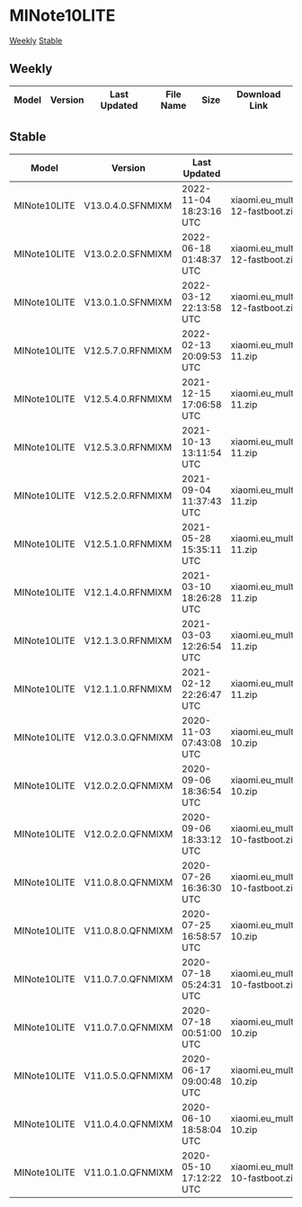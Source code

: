 # MINote10LITE
[Weekly](#Weekly)  [Stable](#Stable)
## Weekly
| Model | Version | Last Updated | File Name | Size | Download Link |
| ---- | ---- | ---- | ---- | ---- | ---- |
## Stable
| Model | Version | Last Updated | File Name | Size | Download Link |
| ---- | ---- | ---- | ---- | ---- | ---- |
| MINote10LITE | V13.0.4.0.SFNMIXM | 2022-11-04 18:23:16 UTC | xiaomi.eu_multi_MINote10LITE_V13.0.4.0.SFNMIXM_v13-12-fastboot.zip | 3.6 GB | [SourceForge](https://sourceforge.net/projects/xiaomi-eu-multilang-miui-roms/files/xiaomi.eu/MIUI-STABLE-RELEASES/MIUIv13/xiaomi.eu_multi_MINote10LITE_V13.0.4.0.SFNMIXM_v13-12-fastboot.zip/download) |
| MINote10LITE | V13.0.2.0.SFNMIXM | 2022-06-18 01:48:37 UTC | xiaomi.eu_multi_MINote10LITE_V13.0.2.0.SFNMIXM_v13-12-fastboot.zip | 3.5 GB | [SourceForge](https://sourceforge.net/projects/xiaomi-eu-multilang-miui-roms/files/xiaomi.eu/MIUI-STABLE-RELEASES/MIUIv13/xiaomi.eu_multi_MINote10LITE_V13.0.2.0.SFNMIXM_v13-12-fastboot.zip/download) |
| MINote10LITE | V13.0.1.0.SFNMIXM | 2022-03-12 22:13:58 UTC | xiaomi.eu_multi_MINote10LITE_V13.0.1.0.SFNMIXM_v13-12-fastboot.zip | 3.6 GB | [SourceForge](https://sourceforge.net/projects/xiaomi-eu-multilang-miui-roms/files/xiaomi.eu/MIUI-STABLE-RELEASES/MIUIv13/xiaomi.eu_multi_MINote10LITE_V13.0.1.0.SFNMIXM_v13-12-fastboot.zip/download) |
| MINote10LITE | V12.5.7.0.RFNMIXM | 2022-02-13 20:09:53 UTC | xiaomi.eu_multi_MINote10LITE_V12.5.7.0.RFNMIXM_v12-11.zip | 3.0 GB | [SourceForge](https://sourceforge.net/projects/xiaomi-eu-multilang-miui-roms/files/xiaomi.eu/MIUI-STABLE-RELEASES/MIUIv12/xiaomi.eu_multi_MINote10LITE_V12.5.7.0.RFNMIXM_v12-11.zip/download) |
| MINote10LITE | V12.5.4.0.RFNMIXM | 2021-12-15 17:06:58 UTC | xiaomi.eu_multi_MINote10LITE_V12.5.4.0.RFNMIXM_v12-11.zip | 3.0 GB | [SourceForge](https://sourceforge.net/projects/xiaomi-eu-multilang-miui-roms/files/xiaomi.eu/MIUI-STABLE-RELEASES/MIUIv12/xiaomi.eu_multi_MINote10LITE_V12.5.4.0.RFNMIXM_v12-11.zip/download) |
| MINote10LITE | V12.5.3.0.RFNMIXM | 2021-10-13 13:11:54 UTC | xiaomi.eu_multi_MINote10LITE_V12.5.3.0.RFNMIXM_v12-11.zip | 3.1 GB | [SourceForge](https://sourceforge.net/projects/xiaomi-eu-multilang-miui-roms/files/xiaomi.eu/MIUI-STABLE-RELEASES/MIUIv12/xiaomi.eu_multi_MINote10LITE_V12.5.3.0.RFNMIXM_v12-11.zip/download) |
| MINote10LITE | V12.5.2.0.RFNMIXM | 2021-09-04 11:37:43 UTC | xiaomi.eu_multi_MINote10LITE_V12.5.2.0.RFNMIXM_v12-11.zip | 3.2 GB | [SourceForge](https://sourceforge.net/projects/xiaomi-eu-multilang-miui-roms/files/xiaomi.eu/MIUI-STABLE-RELEASES/MIUIv12/xiaomi.eu_multi_MINote10LITE_V12.5.2.0.RFNMIXM_v12-11.zip/download) |
| MINote10LITE | V12.5.1.0.RFNMIXM | 2021-05-28 15:35:11 UTC | xiaomi.eu_multi_MINote10LITE_V12.5.1.0.RFNMIXM_v12-11.zip | 3.1 GB | [SourceForge](https://sourceforge.net/projects/xiaomi-eu-multilang-miui-roms/files/xiaomi.eu/MIUI-STABLE-RELEASES/MIUIv12/xiaomi.eu_multi_MINote10LITE_V12.5.1.0.RFNMIXM_v12-11.zip/download) |
| MINote10LITE | V12.1.4.0.RFNMIXM | 2021-03-10 18:26:28 UTC | xiaomi.eu_multi_MINote10LITE_V12.1.4.0.RFNMIXM_v12-11.zip | 3.0 GB | [SourceForge](https://sourceforge.net/projects/xiaomi-eu-multilang-miui-roms/files/xiaomi.eu/MIUI-STABLE-RELEASES/MIUIv12/xiaomi.eu_multi_MINote10LITE_V12.1.4.0.RFNMIXM_v12-11.zip/download) |
| MINote10LITE | V12.1.3.0.RFNMIXM | 2021-03-03 12:26:54 UTC | xiaomi.eu_multi_MINote10LITE_V12.1.3.0.RFNMIXM_v12-11.zip | 3.1 GB | [SourceForge](https://sourceforge.net/projects/xiaomi-eu-multilang-miui-roms/files/xiaomi.eu/MIUI-STABLE-RELEASES/MIUIv12/xiaomi.eu_multi_MINote10LITE_V12.1.3.0.RFNMIXM_v12-11.zip/download) |
| MINote10LITE | V12.1.1.0.RFNMIXM | 2021-02-12 22:26:47 UTC | xiaomi.eu_multi_MINote10LITE_V12.1.1.0.RFNMIXM_v12-11.zip | 3.1 GB | [SourceForge](https://sourceforge.net/projects/xiaomi-eu-multilang-miui-roms/files/xiaomi.eu/MIUI-STABLE-RELEASES/MIUIv12/xiaomi.eu_multi_MINote10LITE_V12.1.1.0.RFNMIXM_v12-11.zip/download) |
| MINote10LITE | V12.0.3.0.QFNMIXM | 2020-11-03 07:43:08 UTC | xiaomi.eu_multi_MINote10LITE_V12.0.3.0.QFNMIXM_v12-10.zip | 2.7 GB | [SourceForge](https://sourceforge.net/projects/xiaomi-eu-multilang-miui-roms/files/xiaomi.eu/MIUI-STABLE-RELEASES/MIUIv12/xiaomi.eu_multi_MINote10LITE_V12.0.3.0.QFNMIXM_v12-10.zip/download) |
| MINote10LITE | V12.0.2.0.QFNMIXM | 2020-09-06 18:36:54 UTC | xiaomi.eu_multi_MINote10LITE_V12.0.2.0.QFNMIXM_v12-10.zip | 2.7 GB | [SourceForge](https://sourceforge.net/projects/xiaomi-eu-multilang-miui-roms/files/xiaomi.eu/MIUI-STABLE-RELEASES/MIUIv12/xiaomi.eu_multi_MINote10LITE_V12.0.2.0.QFNMIXM_v12-10.zip/download) |
| MINote10LITE | V12.0.2.0.QFNMIXM | 2020-09-06 18:33:12 UTC | xiaomi.eu_multi_MINote10LITE_V12.0.2.0.QFNMIXM_v12-10-fastboot.zip | 2.7 GB | [SourceForge](https://sourceforge.net/projects/xiaomi-eu-multilang-miui-roms/files/xiaomi.eu/MIUI-STABLE-RELEASES/MIUIv12/xiaomi.eu_multi_MINote10LITE_V12.0.2.0.QFNMIXM_v12-10-fastboot.zip/download) |
| MINote10LITE | V11.0.8.0.QFNMIXM | 2020-07-26 16:36:30 UTC | xiaomi.eu_multi_MINote10LITE_V11.0.8.0.QFNMIXM_v11-10-fastboot.zip | 2.3 GB | [SourceForge](https://sourceforge.net/projects/xiaomi-eu-multilang-miui-roms/files/xiaomi.eu/MIUI-STABLE-RELEASES/MIUIv11/xiaomi.eu_multi_MINote10LITE_V11.0.8.0.QFNMIXM_v11-10-fastboot.zip/download) |
| MINote10LITE | V11.0.8.0.QFNMIXM | 2020-07-25 16:58:57 UTC | xiaomi.eu_multi_MINote10LITE_V11.0.8.0.QFNMIXM_v11-10.zip | 2.3 GB | [SourceForge](https://sourceforge.net/projects/xiaomi-eu-multilang-miui-roms/files/xiaomi.eu/MIUI-STABLE-RELEASES/MIUIv11/xiaomi.eu_multi_MINote10LITE_V11.0.8.0.QFNMIXM_v11-10.zip/download) |
| MINote10LITE | V11.0.7.0.QFNMIXM | 2020-07-18 05:24:31 UTC | xiaomi.eu_multi_MINote10LITE_V11.0.7.0.QFNMIXM_v11-10-fastboot.zip | 2.3 GB | [SourceForge](https://sourceforge.net/projects/xiaomi-eu-multilang-miui-roms/files/xiaomi.eu/MIUI-STABLE-RELEASES/MIUIv11/xiaomi.eu_multi_MINote10LITE_V11.0.7.0.QFNMIXM_v11-10-fastboot.zip/download) |
| MINote10LITE | V11.0.7.0.QFNMIXM | 2020-07-18 00:51:00 UTC | xiaomi.eu_multi_MINote10LITE_V11.0.7.0.QFNMIXM_v11-10.zip | 2.3 GB | [SourceForge](https://sourceforge.net/projects/xiaomi-eu-multilang-miui-roms/files/xiaomi.eu/MIUI-STABLE-RELEASES/MIUIv11/xiaomi.eu_multi_MINote10LITE_V11.0.7.0.QFNMIXM_v11-10.zip/download) |
| MINote10LITE | V11.0.5.0.QFNMIXM | 2020-06-17 09:00:48 UTC | xiaomi.eu_multi_MINote10LITE_V11.0.5.0.QFNMIXM_v11-10.zip | 2.3 GB | [SourceForge](https://sourceforge.net/projects/xiaomi-eu-multilang-miui-roms/files/xiaomi.eu/MIUI-STABLE-RELEASES/MIUIv11/xiaomi.eu_multi_MINote10LITE_V11.0.5.0.QFNMIXM_v11-10.zip/download) |
| MINote10LITE | V11.0.4.0.QFNMIXM | 2020-06-10 18:58:04 UTC | xiaomi.eu_multi_MINote10LITE_V11.0.4.0.QFNMIXM_v11-10.zip | 2.3 GB | [SourceForge](https://sourceforge.net/projects/xiaomi-eu-multilang-miui-roms/files/xiaomi.eu/MIUI-STABLE-RELEASES/MIUIv11/xiaomi.eu_multi_MINote10LITE_V11.0.4.0.QFNMIXM_v11-10.zip/download) |
| MINote10LITE | V11.0.1.0.QFNMIXM | 2020-05-10 17:12:22 UTC | xiaomi.eu_multi_MINote10LITE_V11.0.1.0.QFNMIXM_v11-10-fastboot.zip | 2.2 GB | [SourceForge](https://sourceforge.net/projects/xiaomi-eu-multilang-miui-roms/files/xiaomi.eu/MIUI-STABLE-RELEASES/MIUIv11/xiaomi.eu_multi_MINote10LITE_V11.0.1.0.QFNMIXM_v11-10-fastboot.zip/download) |
